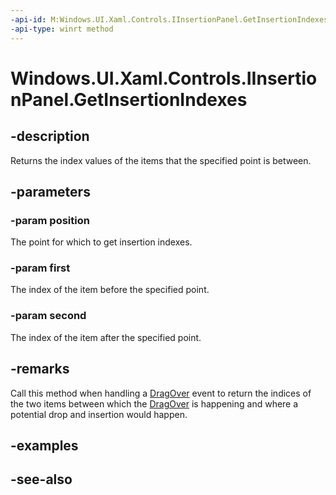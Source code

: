 ```yaml
---
-api-id: M:Windows.UI.Xaml.Controls.IInsertionPanel.GetInsertionIndexes(Windows.Foundation.Point,System.Int32@,System.Int32@)
-api-type: winrt method
---
```


<!-- Method syntax
public void GetInsertionIndexes(Windows.Foundation.Point position, System.Int32 first, System.Int32 second)
-->

# Windows.UI.Xaml.Controls.IInsertionPanel.GetInsertionIndexes

## -description
Returns the index values of the items that the specified point is between.


## -parameters
### -param position
The point for which to get insertion indexes.

### -param first
The index of the item before the specified point.

### -param second
The index of the item after the specified point.

## -remarks
Call this method when handling a [DragOver](../windows.ui.xaml/uielement_dragover.md) event to return the indices of the two items between which the [DragOver](../windows.ui.xaml/uielement_dragover.md) is happening and where a potential drop and insertion would happen.

## -examples

## -see-also
